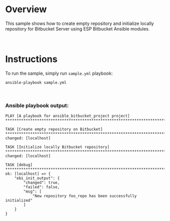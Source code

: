 # Overview

This sample shows how to create empty repository and initialize locally repository for Bitbucket Server using ESP Bitbucket Ansible modules.

<br>

# Instructions

To run the sample, simply run `sample.yml` playbook:

```bash
ansible-playbook sample.yml
```

<br>

### Ansible playbook output:

```
PLAY [A playbook for ansible_bitbucket_project project] **********************************************************************************************************************************************************

TASK [Create empty repository on Bitbucket] **********************************************************************************************************************************************************************
changed: [localhost]

TASK [Initialize locally Bitbucket repository] *******************************************************************************************************************************************************************
changed: [localhost]

TASK [debug] *****************************************************************************************************************************************************************************************************
ok: [localhost] => {
    "ebi_init_output": {
        "changed": true,
        "failed": false,
        "msg": [
            "New repository foo_repo has been successfully initialized"
        ]
    }
} 
```